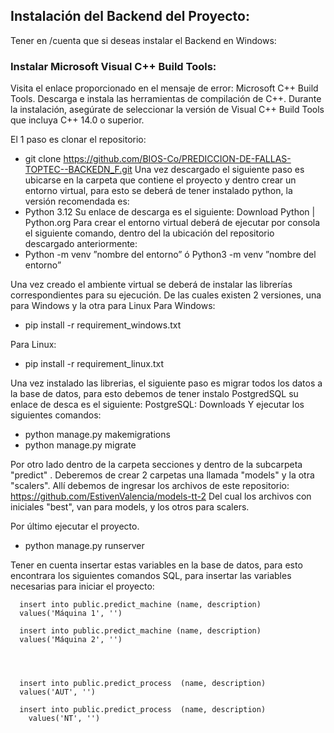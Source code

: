 ## Instalación del Backend del Proyecto:

Tener en /cuenta que si deseas instalar el Backend en Windows:  

### Instalar Microsoft Visual C++ Build Tools:
Visita el enlace proporcionado en el mensaje de error: Microsoft C++ Build Tools.
Descarga e instala las herramientas de compilación de C++.
Durante la instalación, asegúrate de seleccionar la versión de Visual C++ Build Tools que incluya C++ 14.0 o superior.

El 1 paso es  clonar el repositorio:
* git clone https://github.com/BIOS-Co/PREDICCION-DE-FALLAS-TOPTEC--BACKEDN_F.git
Una vez descargado el siguiente paso es ubicarse en la carpeta que contiene el proyecto y dentro crear un entorno virtual, para esto se deberá de tener instalado python,  la versión recomendada es:
* Python 3.12
Su enlace de descarga es el siguiente: Download Python | Python.org
Para crear el entorno virtual deberá de ejecutar por consola el siguiente comando, dentro del la ubicación del repositorio descargado anteriormente:
* Python -m venv ”nombre del entorno”    ó  Python3 -m venv ”nombre del entorno”

Una vez creado el ambiente virtual se deberá de instalar las librerías correspondientes para su ejecución.  De las cuales existen 2 versiones, una para Windows y la otra para Linux
Para Windows:  
* pip install -r requirement_windows.txt

Para Linux:
* pip install -r requirement_linux.txt

Una vez instalado las librerias, el siguiente paso es migrar todos los datos a la base de datos, para esto debemos de tener instalo PostgredSQL su enlace de desca es el siguiente:
PostgreSQL: Downloads
Y ejecutar los siguientes comandos:
* python manage.py makemigrations
* python manage.py migrate

Por otro lado dentro de la carpeta secciones y dentro de la subcarpeta "predict" .
Deberemos de crear 2 carpetas una llamada "models" y la otra "scalers". Allí debemos de ingresar los archivos de este repositorio:
https://github.com/EstivenValencia/models-tt-2
Del cual los archivos con iniciales "best", van para models, y los otros para scalers.

Por último ejecutar el proyecto.
* python manage.py runserver

Tener en cuenta insertar estas variables en la base de datos, para esto encontrara los siguientes comandos SQL, para insertar las variables necesarias para iniciar el proyecto:

      insert into public.predict_machine (name, description)
      values('Máquina 1', '')
      
      insert into public.predict_machine (name, description)
      values('Máquina 2', '')
      
      
      
      
      insert into public.predict_process  (name, description)
      values('AUT', '')
      
      insert into public.predict_process  (name, description)
        values('NT', '')
